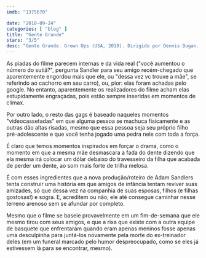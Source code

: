 ```yaml
---
imdb: "1375670"

date: "2010-09-24"
categories: [ "blog" ]
title: "Gente Grande"
stars: "3/5"
desc: "Gente Grande. Grown Ups (USA, 2010). Dirigido por Dennis Dugan. Escrito por Adam Sandler, Fred Wolf. Com Adam Sandler, Kevin James, Chris Rock, David Spade, Rob Schneider, Salma Hayek, Maria Bello, Maya Rudolph, Joyce Van Patten."
---
```

As piadas do filme parecem internas e da vida real ("você aumentou o número do sutiã?", pergunta Sandler para seu amigo recém-chegado que aparentemente engordou mais que ele, ou "dessa vez vc trouxe a mãe", se referindo ao cachorro em seu carro), ou, pior: elas foram achadas pelo google. No entanto, aparentemente os realizadores do filme acham elas estupidamente engraçadas, pois estão sempre inseridas em momentos de clímax.

Por outro lado, o resto das gags é baseado naqueles momentos "videocassetadas" em que alguma pessoa se machuca fisicamente e as outras dão altas risadas, mesmo que essa pessoa seja seu próprio filho pré-adolescente e que você tenha jogado uma pedra nele com toda a força.

É claro que temos momentos inspirados em forçar o drama, como o momento em que a mesma mãe desmascara a fada do dente dizendo que ela mesma irá colocar um dólar debaixo do travesseiro da filha que acabada de perder um dente, ao som mais forte de trilha melosa.

É com esses ingredientes que a nova produção/roteiro de Adam Sandlers tenta construir uma história em que amigos de infância tentam reviver suas amizades, só que dessa vez na companhia de suas esposas, filhos (e filhas gostosas!) e sogra. E, acreditem ou não, ele até consegue caminhar nesse terreno arenoso sem se afundar por completo.

Mesmo que o filme se baseie provavelmente em um fim-de-semana que ele mesmo tirou com seus amigos, e que a rixa que existe com a outra equipe de basquete que enfrentaram quando eram apenas meninos fosse apenas uma desculpinha para juntá-los novamente pela morte do ex-treinador deles (em um funeral marcado pelo humor despreocupado, como se eles já estivessem lá para se encontrar, mesmo).
